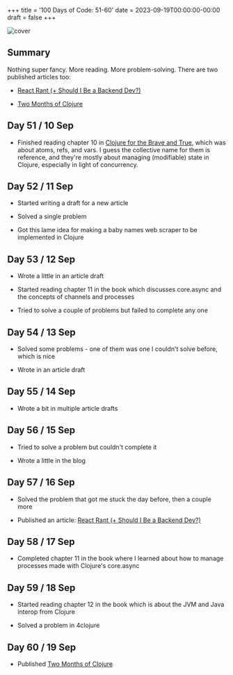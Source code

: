 +++
title = '100 Days of Code: 51-60'
date = 2023-09-19T00:00:00-00:00
draft = false
+++

![cover](https://i.imgur.com/YghZkHs.png)

## Summary

Nothing super fancy. More reading. More problem-solving. There are two published articles too:

* [React Rant (+ Should I Be a Backend Dev?)](https://wipdev.netlify.app/posts/react-rant-should-i-be-a-backend-dev)
    
* [Two Months of Clojure](https://wipdev.hashnode.dev/two-months-of-clojure)
    

## Day 51 / 10 Sep

* Finished reading chapter 10 in [Clojure for the Brave and True](https://www.braveclojure.com/clojure-for-the-brave-and-true/), which was about atoms, refs, and vars. I guess the collective name for them is reference, and they're mostly about managing (modifiable) state in Clojure, especially in light of concurrency.
    

## Day 52 / 11 Sep

* Started writing a draft for a new article
    
* Solved a single problem
    
* Got this lame idea for making a baby names web scraper to be implemented in Clojure
    

## Day 53 / 12 Sep

* Wrote a little in an article draft
    
* Started reading chapter 11 in the book which discusses core.async and the concepts of channels and processes
    
* Tried to solve a couple of problems but failed to complete any one
    

## Day 54 / 13 Sep

* Solved some problems - one of them was one I couldn't solve before, which is nice
    
* Wrote in an article draft
    

## Day 55 / 14 Sep

* Wrote a bit in multiple article drafts
    

## Day 56 / 15 Sep

* Tried to solve a problem but couldn't complete it
    
* Wrote a little in the blog
    

## Day 57 / 16 Sep

* Solved the problem that got me stuck the day before, then a couple more
    
* Published an article: [React Rant (+ Should I Be a Backend Dev?)](https://wipdev.netlify.app/posts/react-rant-should-i-be-a-backend-dev)
    

## Day 58 / 17 Sep

* Completed chapter 11 in the book where I learned about how to manage processes made with Clojure's core.async
    

## Day 59 / 18 Sep

* Started reading chapter 12 in the book which is about the JVM and Java interop from Clojure
    
* Solved a problem in 4clojure
    

## Day 60 / 19 Sep

* Published [Two Months of Clojure](https://wipdev.hashnode.dev/two-months-of-clojure)
